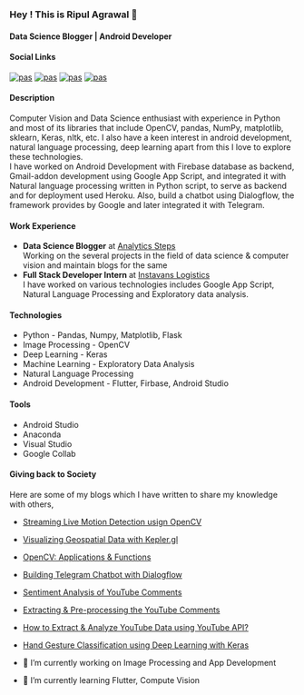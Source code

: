 ### Hey ! This is Ripul  Agrawal 👋
#### Data Science Blogger | Android Developer

#### Social Links
[![pas](https://img.shields.io/static/v1?&message=ripulagrawal&color=0e76a8&style=flat&label=linkedin)](https://www.linkedin.com/in/ripul-agrawal/)
[![pas](https://img.shields.io/static/v1?&message=ripulagrawal&color=0000A0&style=flat&label=AnalyticsSteps)](https://www.analyticssteps.com/author/ripul-agrawal)
[![pas](https://img.shields.io/static/v1?&message=ripulagrawal&color=00acee&style=flat&label=Twitter)](https://twitter.com/ripul_agrawal)
[![pas](https://img.shields.io/static/v1?&message=ripulagrawal&color=0e0e0e&style=flat&label=Medium)](https://medium.com/@ripulagrawal)

#### Description
Computer Vision and Data Science enthusiast with experience in Python and most of its libraries that include OpenCV, pandas, NumPy, matplotlib, sklearn, Keras, nltk, etc. I also have a keen interest in android development, natural language processing, deep learning apart from this I love to explore these technologies.<br>
I have worked on Android Development with Firebase database as backend, Gmail-addon development using Google App Script, and integrated it with Natural language processing written in Python script, to serve as backend and for deployment used Heroku. Also, build a chatbot using Dialogflow, the framework provides by Google and later integrated it with Telegram.<br>

#### Work Experience
- <b>Data Science Blogger</b> at [Analytics Steps](https://www.analyticssteps.com/)
    <br>Working on the several projects in the field of data science & computer vision and maintain blogs for the same
- <b>Full Stack Developer Intern </b> at [Instavans Logistics](https://instavans.com/)<br>
      I have worked on various technologies includes Google App Script, Natural Language Processing and Exploratory data analysis.
      
#### Technologies
-   Python - Pandas, Numpy, Matplotlib, Flask
-   Image Processing - OpenCV
-   Deep Learning - Keras
-   Machine Learning - Exploratory Data Analysis
-   Natural Language Processing
-   Android Development - Flutter, Firbase, Android Studio

####  Tools
-   Android Studio
-   Anaconda
-   Visual Studio
-   Google Collab

#### Giving back to Society
Here are some of my blogs which I have written to share my knowledge with others,
-   [Streaming Live Motion Detection usign OpenCV](https://www.analyticssteps.com/blogs/streaming-live-motion-detection-using-opencv)
-   [Visualizing Geospatial Data with Kepler.gl](https://www.analyticssteps.com/blogs/visualizing-geospatial-data-keplergl)
-   [OpenCV: Applications & Functions](https://www.analyticssteps.com/blogs/open-cv-applications-functions)
-   [Building Telegram Chatbot with Dialogflow](https://www.analyticssteps.com/blogs/building-telegram-chatbot-dialogflow)
-   [Sentiment Analysis of YouTube Comments](https://www.analyticssteps.com/blogs/sentiment-analysis-youtube-comments)
-   [Extracting & Pre-processing the YouTube Comments](https://www.analyticssteps.com/blogs/extracting-pre-processing-youtube-comments)
-   [How to Extract & Analyze YouTube Data using YouTube API?](https://www.analyticssteps.com/blogs/how-extract-analyze-youtube-data-using-youtube-api)
-   [Hand Gesture Classification using Deep Learning with Keras](https://www.analyticssteps.com/blogs/hand-gesture-classification-using-deep-learning-keras)

- 🔭 I’m currently working on Image Processing and App Development
- 🌱 I’m currently learning Flutter, Compute Vision 
